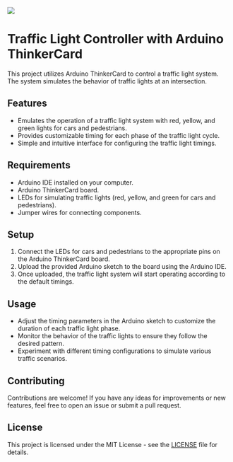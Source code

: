 ![](https://github.com/daraaveasna/Arduino-Traffic-Light/blob/main/githubBanner.gif)
# Traffic Light Controller with Arduino ThinkerCard

This project utilizes Arduino ThinkerCard to control a traffic light system. The system simulates the behavior of traffic lights at an intersection.

## Features

- Emulates the operation of a traffic light system with red, yellow, and green lights for cars and pedestrians.
- Provides customizable timing for each phase of the traffic light cycle.
- Simple and intuitive interface for configuring the traffic light timings.

## Requirements

- Arduino IDE installed on your computer.
- Arduino ThinkerCard board.
- LEDs for simulating traffic lights (red, yellow, and green for cars and pedestrians).
- Jumper wires for connecting components.

## Setup

1. Connect the LEDs for cars and pedestrians to the appropriate pins on the Arduino ThinkerCard board.
2. Upload the provided Arduino sketch to the board using the Arduino IDE.
3. Once uploaded, the traffic light system will start operating according to the default timings.

## Usage

- Adjust the timing parameters in the Arduino sketch to customize the duration of each traffic light phase.
- Monitor the behavior of the traffic lights to ensure they follow the desired pattern.
- Experiment with different timing configurations to simulate various traffic scenarios.

## Contributing

Contributions are welcome! If you have any ideas for improvements or new features, feel free to open an issue or submit a pull request.

## License

This project is licensed under the MIT License - see the [LICENSE](LICENSE) file for details.
